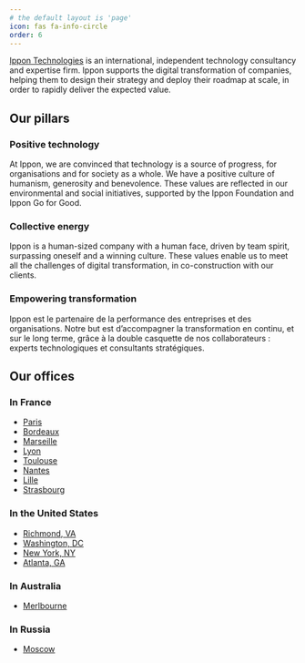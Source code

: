 ```yaml
---
# the default layout is 'page'
icon: fas fa-info-circle
order: 6
---
```


[Ippon Technologies](https://us.ippon.tech/) is an international, independent technology consultancy and expertise firm. Ippon supports the digital transformation of companies, helping them to design their strategy and deploy their roadmap at scale, in order to rapidly deliver the expected value.

## Our pillars
### Positive technology
At Ippon, we are convinced that technology is a source of progress, for organisations and for society as a whole. We have a positive culture of humanism, generosity and benevolence. These values are reflected in our environmental and social initiatives, supported by the Ippon Foundation and Ippon Go for Good.

### Collective energy
Ippon is a human-sized company with a human face, driven by team spirit, surpassing oneself and a winning culture. These values enable us to meet all the challenges of digital transformation, in co-construction with our clients.

### Empowering transformation
Ippon est le partenaire de la performance des entreprises et des organisations. Notre but est d’accompagner la transformation en continu, et sur le long terme, grâce à la double casquette de nos collaborateurs : experts technologiques et consultants stratégiques.

## Our offices

### In France

*  [Paris](https://fr.ippon.tech/offices/agence-paris)
*  [Bordeaux](https://fr.ippon.tech/offices/agence-bordeaux)
*  [Marseille](https://fr.ippon.tech/offices/agence-marseille)
*  [Lyon](https://fr.ippon.tech/offices/agence-lyon)
*  [Toulouse](https://fr.ippon.tech/offices/agence-toulouse)
*  [Nantes](https://fr.ippon.tech/offices/agence-nantes)
*  [Lille](https://fr.ippon.tech/offices/agence-lille)
*  [Strasbourg](https://fr.ippon.tech/offices/agence-strasbourg)

### In the United States

*  [Richmond, VA](https://us.ippon.tech/offices/richmond)
*  [Washington, DC](https://us.ippon.tech/offices/washington-dc)
*  [New York, NY](https://us.ippon.tech/offices/new-york-city)
*  [Atlanta, GA](https://us.ippon.tech/offices/the-atlanta-office)

### In Australia

*  [Merlbourne](https://au.ippon.tech/offices/melbourne)

### In Russia

*  [Moscow](https://ru.ippon.tech/offices/moscow)